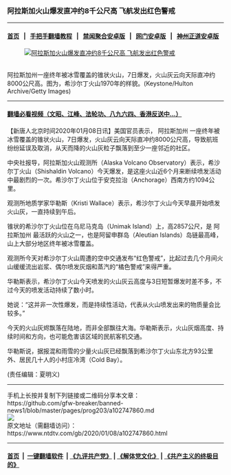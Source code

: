 ### 阿拉斯加火山爆发直冲约8千公尺高 飞航发出红色警戒
------------------------

#### [首页](https://github.com/gfw-breaker/banned-news1/blob/master/README.md) &nbsp;&nbsp;|&nbsp;&nbsp; [手把手翻墙教程](https://github.com/gfw-breaker/guides/wiki) &nbsp;&nbsp;|&nbsp;&nbsp; [禁闻聚合安卓版](https://github.com/gfw-breaker/bn-android) &nbsp;&nbsp;|&nbsp;&nbsp; [网门安卓版](https://github.com/oGate2/oGate) &nbsp;&nbsp;|&nbsp;&nbsp; [神州正道安卓版](https://github.com/SzzdOgate/update) 



<div><div class="featured_image">
 <a href="https://i.ntdtv.com/assets/uploads/2020/01/GettyImages-51558927-1.jpg" target="_blank">
  <figure>
   <img alt="阿拉斯加火山爆发直冲约8千公尺高 飞航发出红色警戒" src="https://i.ntdtv.com/assets/uploads/2020/01/GettyImages-51558927-1-800x450.jpg"/>
  </figure><br/>
 </a>
 <span class="caption">
  阿拉斯加州一座终年被冰雪覆盖的锥状火山，7日爆发，火山灰云向天际直冲约8000公尺高。图为，希沙尔丁火山1970年的样貌。(Keystone/Hulton Archive/Getty Images)
 </span>
</div>
</div><hr/>

#### [翻墙必看视频（文昭、江峰、法轮功、八九六四、香港反送中...）](http://167.172.214.107/home.html)

<div><div class="post_content" itemprop="articleBody">
 <p>
  【新唐人北京时间2020年01月08日讯】美国官员表示，
  <ok href="https://www.ntdtv.com/gb/阿拉斯加州.htm">
   阿拉斯加州
  </ok>
  一座终年被冰雪覆盖的锥状火山，7日爆发，火山灰云向天际直冲约8000公尺高，导致航班纷纷延误及取消，从天而降的火山灰粒子飘落到至少一座邻近的社区。
 </p>
 <p>
  中央社报导，阿拉斯加火山观测所（Alaska Volcano Observatory）表示，希沙尔丁火山（Shishaldin Volcano）今天爆发，是这座火山近6个月来断续喷发活动中最剧烈的一次。希沙尔丁火山位于安克拉治（Anchorage）西南方约1094公里。
 </p>
 <p>
  观测所地质学家华勒斯（Kristi Wallace）表示，希沙尔丁火山今天早晨开始喷发火山灰，一直持续到午后。
 </p>
 <p>
  锥状的希沙尔丁火山位在乌尼马克岛（Unimak Island）上，高2857公尺，是
  <ok href="https://www.ntdtv.com/gb/阿拉斯加州.htm">
   阿拉斯加州
  </ok>
  最活跃的火山之一，也是阿留申群岛（Aleutian Islands）岛链最高峰，山上大部分地区终年被冰雪覆盖。
 </p>
 <p>
 </p>
 <p>
  观测所今天对希沙尔丁火山周遭的空中交通发布“红色警戒”，比起过去几个月间火山缓缓流出岩浆、偶尔喷发灰烟和蒸汽的“橘色警戒”来得严重。
 </p>
 <p>
  华勒斯表示，希沙尔丁火山今天喷发的火山灰云高度与3日短暂爆发时差不多，不过今天的喷发活动持续了数小时。
 </p>
 <p>
  她说：“这并非一次性爆发，而是持续性活动，代表从火山喷发出来的物质量会比较多。”
 </p>
 <p>
  今天的火山灰烬飘落在陆地，而非全部飘往大海。华勒斯表示，火山灰烟高度、持续时间和方向，也可能危害该区域的民航客机交通。
 </p>
 <p>
  华勒斯说，据报混和雨雪的少量火山灰已经飘落到希沙尔丁火山东北方93公里外、居民几十人的小村庄冷湾（Cold Bay）。
 </p>
 <div class="video_fit_container">
 </div>
 <p>
  (责任编辑：夏明义)
 </p>
 <div class="single_ad">
 </div>
</div>
</div>
<hr/>
手机上长按并复制下列链接或二维码分享本文章：<br/>
https://github.com/gfw-breaker/banned-news1/blob/master/pages/prog203/a102747860.md <br/>
<a href='https://github.com/gfw-breaker/banned-news1/blob/master/pages/prog203/a102747860.md'><img src='https://github.com/gfw-breaker/banned-news1/blob/master/pages/prog203/a102747860.md.png'/></a> <br/>
原文地址（需翻墙访问）：https://www.ntdtv.com/gb/2020/01/08/a102747860.html


------------------------
#### [首页](https://github.com/gfw-breaker/banned-news1/blob/master/README.md) &nbsp;|&nbsp; [一键翻墙软件](https://github.com/gfw-breaker/nogfw/blob/master/README.md) &nbsp;| [《九评共产党》](https://github.com/gfw-breaker/9ping.md/blob/master/README.md#九评之一评共产党是什么) | [《解体党文化》](https://github.com/gfw-breaker/jtdwh.md/blob/master/README.md) | [《共产主义的终极目的》](https://github.com/gfw-breaker/gczydzjmd.md/blob/master/README.md)


<img src='http://gfw-breaker.win/banned-news/pages/prog203/a102747860.md' width='0px' height='0px'/>